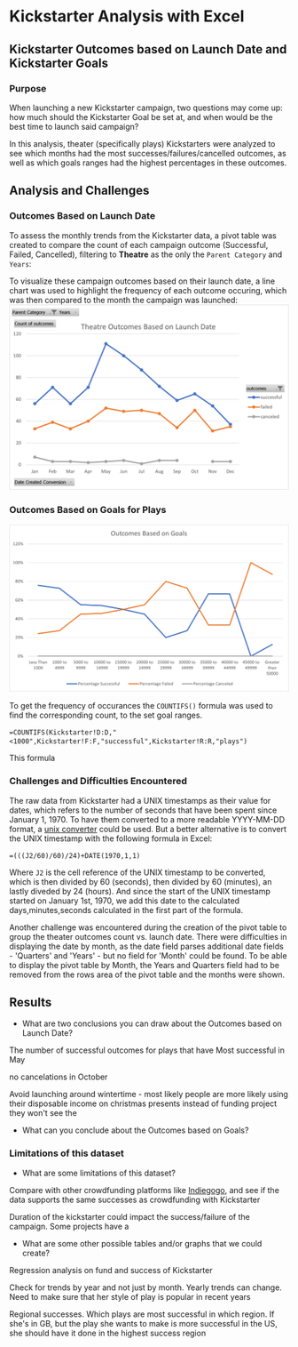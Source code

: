 # Kickstarter Analysis with Excel

## Kickstarter Outcomes based on Launch Date and Kickstarter Goals

### Purpose
When launching a new Kickstarter campaign, two questions may come up: how much should the Kickstarter Goal be set at, and when would be the best time to launch said campaign? 

In this analysis, theater (specifically plays) Kickstarters were analyzed to see which months had the most successes/failures/cancelled outcomes, as well as which goals ranges had the highest percentages in these outcomes.

## Analysis and Challenges

### Outcomes Based on Launch Date

To assess the monthly trends from the Kickstarter data, a pivot table was created to compare the count of each campaign outcome (Successful, Failed, Cancelled), filtering to **Theatre** as the only the  `Parent Category` and `Years`:



To visualize these campaign outcomes based on their launch date, a line chart was used to highlight the frequency of each outcome occuring, which was then compared to the month the campaign was launched:
<img src="resources/Theater_Outcomes_vs_Launch.png"></img>


### Outcomes Based on Goals for Plays

<img src="resources/Outcomes_vs_Goals.png"></img>

To get the frequency of occurances the `COUNTIFS()` formula was used to find the corresponding count, to the set goal ranges. 

```
=COUNTIFS(Kickstarter!D:D,"<1000",Kickstarter!F:F,"successful",Kickstarter!R:R,"plays")
```

This formula 

### Challenges and Difficulties Encountered

The raw data from Kickstarter had a UNIX timestamps as their value for dates, which refers to the number of seconds that have been spent since January 1, 1970. To have them converted to a more readable YYYY-MM-DD format, a [unix converter](https://www.epochconverter.com/) could be used. But a better alternative is to convert the UNIX timestamp with the following formula in Excel:

```
=(((J2/60)/60)/24)+DATE(1970,1,1)
```

Where `J2` is the cell reference of the UNIX timestamp to be converted, which is then divided by 60 (seconds), then divided by 60 (minutes), an lastly diveded by 24 (hours). And since the start of the UNIX timestamp started on January 1st, 1970, we add this date to the calculated days,minutes,seconds calculated in the first part of the formula.

Another challenge was encountered during the creation of the pivot table to group the theater outcomes count vs. launch date. There were difficulties in displaying the date by month, as the date field parses additional date fields - 'Quarters' and 'Years' - but no field for 'Month' could be found. To be able to display the pivot table by Month, the Years and Quarters field had to be removed from the rows area of the pivot table and the months were shown.

## Results

- What are two conclusions you can draw about the Outcomes based on Launch Date?

The number of successful outcomes for plays that have Most successful in May

no cancelations in October

Avoid launching around wintertime - most likely people are more likely using their disposable income on christmas presents instead of funding project they won't see the 

- What can you conclude about the Outcomes based on Goals?


### Limitations of this dataset
- What are some limitations of this dataset?

Compare with other crowdfunding platforms like [Indiegogo](https://www.indiegogo.com/), and see if the data supports the same successes as crowdfunding with Kickstarter

Duration of the kickstarter could impact the success/failure of the campaign. Some projects have a 

- What are some other possible tables and/or graphs that we could create?

Regression analysis on fund and success of Kickstarter

Check for trends by year and not just by month. Yearly trends can change. Need to make sure that her style of play is popular in recent years

Regional successes. Which plays are most successful in which region. If she's in GB, but the play she wants to make is more successful in the US, she should have it done in the highest success region